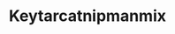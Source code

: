 ---
published: true
title: Keytarcatnipmanmix
collection: ailleurs
release_date: '2013-12-30 00:00:00'
image:
    user/pages/01.Emissions/ailleurs-38/ouiedire_ailleurs-38_cover-1.png: { name: ouiedire_ailleurs-38_cover-1.png, type: image/png, size: 166, path: user/pages/01.Emissions/ailleurs-38/ouiedire_ailleurs-38_cover-1.png }
number: '38'
slug: ailleurs-38
taxonomy:
    dj: Logosamphia
    artist: [Baddd, 'Bruce Haack', 'Candie Hank feat. Ice MC', Craxxxsmurf, Curt-Lazers, 'Dorothy''s magic bag', 'Francois Sivade', 'Fucking Werewolf asso', Gagoug, 'Gary Schneider', 'Gerhard Narholz Electronic Studio Orchestra', Goto80, 'Jocke Boberg', Logosamphia, 'Mr Kindhoover', 'Oleg Kostrow', 'Richard Cheese', 'Sandro Muntzing', 'Scarlatti Goes Electro', 'Sohail Rana', Stanaicpornocultshop, 'The Bran Flakes', 'Tom Waits']
playlists:
    - { title: null, tracks: [{ timecode: '00:00:00', artists: ['Gerhard Narholz Electronic Studio Orchestra'], title: '16 0 Uhr 13' }, { timecode: '00:01:43', artists: ['Bruce Haack'], title: 'Saint basil' }, { timecode: '00:03:52', artists: ['The Bran Flakes'], title: 'What its all About' }, { timecode: '00:05:33', artists: ['Candie Hank feat. Ice MC'], title: Easy }, { timecode: '00:08:21', artists: [Craxxxsmurf], title: 'Wifey riddim' }, { timecode: '00:10:46', artists: ['Sohail Rana'], title: 'Saat maatray' }, { timecode: '00:12:58', artists: [Gagoug], title: 'The Legend of Poute' }, { timecode: '00:14:10', artists: ['Mr Kindhoover'], title: Comptine }, { timecode: '00:15:12', artists: [Baddd], title: Barbarian }, { timecode: '00:17:44', artists: [Curt-Lazers], title: 'Fanga en vind' }, { timecode: '00:19:40', artists: ['Scarlatti Goes Electro'], title: 'Sonata K1 (album version)' }, { timecode: '00:20:37', artists: [Logosamphia], title: 'Spectra v002' }, { timecode: '00:26:49', artists: ['Oleg Kostrow'], title: 'Shum I Grom' }, { timecode: '00:29:03', artists: ['Jocke Boberg'], title: 'Bustas Rumba' }, { timecode: '00:30:58', artists: ['Tom Waits'], title: 'The Black Rider' }, { timecode: '00:34:14', artists: ['Richard Cheese'], title: 'Lollipop (Lil Wayne cover)' }, { timecode: '00:35:31', artists: [Stanaicpornocultshop], title: Sake }, { timecode: '00:38:53', artists: ['Dorothy''s magic bag'], title: 'Rysk roulette' }, { timecode: '00:42:13', artists: ['Sandro Muntzing'], title: Smulor }, { timecode: '00:45:03', artists: [Curt-Lazers], title: Lalalalalalala }, { timecode: '00:47:16', artists: ['Jocke Boberg'], title: 'Aint Talking Bout Video' }, { timecode: '00:49:37', artists: ['Fucking Werewolf asso'], title: 'Keep my adresse to yourself, cause we need secrets' }, { timecode: '00:52:29', artists: [Goto80], title: Killerpiller }, { timecode: '00:55:52', artists: ['Francois Sivade'], title: 'Le moulin des esperances' }, { timecode: '00:57:10', artists: ['Gary Schneider'], title: 'My green tambourine' }] }
presentation: ''

---
